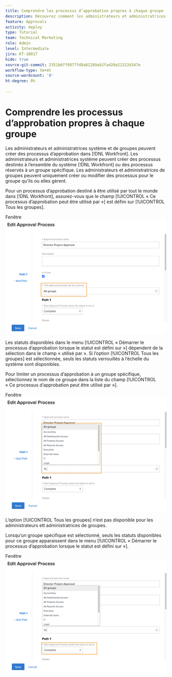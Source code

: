 ```yaml
---
title: Comprendre les processus d’approbation propres à chaque groupe
description: Découvrez comment les administrateurs et administratrices de groupes peuvent créer ou modifier les processus d’approbation pour les groupes qu’ils ou elles gèrent.
feature: Approvals
activity: deploy
type: Tutorial
team: Technical Marketing
role: Admin
level: Intermediate
jira: KT-10017
hide: true
source-git-commit: 2351b6ff9977fd8a81289ab2fad28e21322d347e
workflow-type: tm+mt
source-wordcount: '0'
ht-degree: 0%

---
```


# Comprendre les processus d’approbation propres à chaque groupe

Les administrateurs et administratrices système et de groupes peuvent créer des processus d’approbation dans [!DNL Workfront]. Les administrateurs et administratrices système peuvent créer des processus destinés à l’ensemble du système [!DNL Workfront] ou des processus réservés à un groupe spécifique. Les administrateurs et administratrices de groupes peuvent uniquement créer ou modifier des processus pour le groupe qu’ils ou elles gèrent.

Pour un processus d’approbation destiné à être utilisé par tout le monde dans [!DNL Workfront], assurez-vous que le champ [!UICONTROL « Ce processus d’approbation peut être utilisé par »] est défini sur [!UICONTROL Tous les groupes].

Fenêtre ![[!UICONTROL Modifier un processus d’approbation] avec le champ du groupe en surbrillance](assets/admin-fund-approval-processes-1.png)

Les statuts disponibles dans le menu [!UICONTROL « Démarrer le processus d’approbation lorsque le statut est défini sur »] dépendent de la sélection dans le champ « utilisé par ». Si l’option [!UICONTROL Tous les groupes] est sélectionnée, seuls les statuts verrouillés à l’échelle du système sont disponibles.

Pour limiter un processus d’approbation à un groupe spécifique, sélectionnez le nom de ce groupe dans la liste du champ [!UICONTROL « Ce processus d’approbation peut être utilisé par »].

Fenêtre ![[!UICONTROL Modifier un processus d’approbation] avec le champ du groupe étendu](assets/admin-fund-approval-processes-2.png)

L’option [!UICONTROL Tous les groupes] n’est pas disponible pour les administrateurs ett administratrices de groupes.

Lorsqu’un groupe spécifique est sélectionné, seuls les statuts disponibles pour ce groupe apparaissent dans le menu [!UICONTROL « Démarrer le processus d’approbation lorsque le statut est défini sur »].

Fenêtre ![[!UICONTROL Modifier un processus d’approbation] avec le champ de statut en surbrillance](assets/admin-fund-approval-processes-3.png)

